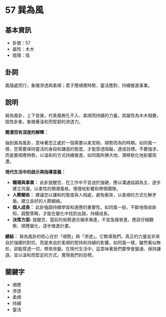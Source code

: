 # 57 巽為風

## 基本資訊
- 卦號：57
- 屬性：木木
- 陰陽：陰

## 卦詞
風隨處而行，象徵滲透與柔順；君子應順應時勢，靈活應對，持續推進事業。

## 說明
巽為風卦，上下皆巽，代表風無孔不入、柔順而持續的力量。其屬性為木木相疊，陰性卦象，象徵著溫和而堅韌的滲透力。

**簡潔而有深度的解釋：**

抽到巽為風卦，意味著您正處於一個需要以柔克剛、順勢而為的時期。如同風一樣，您需要保持靈活的身段和謙遜的態度，才能穿透阻礙，達成目標。不要強求，而是要順應時勢，以溫和的方式持續推進，如同風吹拂大地，潛移默化地影響周遭。

**現代生活中的啟示與指導意義：**

*   **職場與事業：** 此卦提醒您，在工作中不宜過於強硬，應以溝通協調為主，逐步建立共識，以柔性的領導風格，慢慢地影響和帶領團隊。
*   **人際關係：** 建議您以謙和的態度與人相處，避免衝突，以柔順的方式化解矛盾，建立良好的人際網絡。
*   **個人成長：** 此卦強調持續學習和適應的重要性。如同風一般，不斷地吸收新知，調整策略，才能在變化中找到出路，持續成長。
*   **決策方面:** 提醒您，當前的局勢適合循序漸進，不宜急躁冒進，應該仔細觀察、順應變化，逐步推進計畫。

**總結：** 巽為風卦的核心在於「順勢」與「滲透」。它教導我們，真正的力量並非來自於強硬的對抗，而是來自於柔順的堅持和持續的影響。如同風一樣，雖然看似無形，卻能穿透一切，帶來改變。在現代生活中，這意味著我們要學會變通、保持謙遜，並以溫和而堅定的方式，實現我們的目標。

## 關鍵字
- 順應
- 滲透
- 柔順
- 持續
- 靈活
